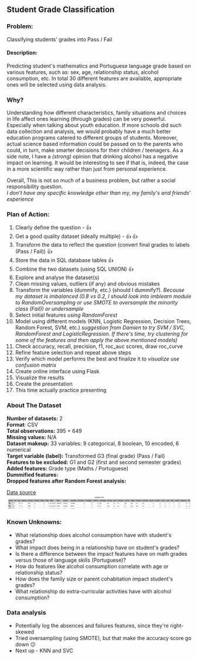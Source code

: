 ## Student Grade Classification

### Problem:
Classifying students' grades into Pass / Fail

#### Description:
Predicting student's mathematics and Portuguese language grade based on various features, such as:
sex, age, relationship status, alcohol consumption, etc. In total 30 different features are available, appropriate ones will be selected using data analysis.

### Why?
Understanding how different characteristics, family situations and choices in life affect ones learning (through grades) can be very powerful. Especially when talking about youth education. If more schools did such data collection and analysis, we would probably have a much better education programs catered to different groups of students.
Moreover, actual science based information could be passed on to the parents who could, in turn, make smarter decisions for their children / teenagers.
As a side note, I have a *(strong)* opinion that drinking alcohol has a negative impact on learning. It would be interesting to see if that is, indeed, the case in a more scientific way rather than just from personal experience.

Overall, This is not so much of a business problem, but rather a social responsibility question.  
*I don't have any specific knowledge other than my, my family's and friends' experience*

### Plan of Action:

1. Clearly define the question - :thumbsup:
2. Get a good quality dataset (ideally multiple) - :thumbsup: :thumbsup:
3. Transform the data to reflect the question (convert final grades to labels (Pass / Fail)) :thumbsup:
4. Store the data in SQL database tables :thumbsup:
5. Combine the two datasets (using SQL UNION) :thumbsup:
6. Explore and analyse the dataset(s)
7. Clean missing values, outliers (if any) and obvious mistakes
8. Transform the variables (dummify, etc.) (should I dummify?). *Because my dataset is imbalanced (0.8 vs 0.2, I should look into imblearn module to RandomOversampling or use SMOTE to oversample the minority class (Fail)) or undersample*
9. Select initial features *using RandomForest*
10. Model using different models (KNN, Logistic Regression, Decision Trees, Random Forest, SVM, etc.) *suggestion from Damien to try SVM / SVC, RandomForest and LogisticRegression. If there's time, try clustering for some of the features and then apply the above mentioned models)*
11. Check accuracy, recall, precision, f1, roc_auc scores, draw roc_curve
12. Refine feature selection and repeat above steps
13. Verify which model performs the best and finalize it *to visualize use confusion matrix*
14. Create online interface using Flask
15. Visualize the results
16. Create the presentation
17. This time actually practice presenting

### About The Dataset

**Number of datasets:** 2  
**Format**: CSV  
**Total observations:** 395 + 649  
**Missing values:** N/A  
**Dataset makeup:** 33 variables: 9 categorical, 8 boolean, 10 encoded, 6 numerical  
**Target variable (label):** Transformed G3 (final grade) (Pass / Fail)  
**Features to be excluded:** G1 and G2 (first and second semester grades)  
**Added features:** Grade type (Maths / Portuguese)  
**Dummified features:**   
**Dropped features after Random Forest analysis:**   


[Data source](http://archive.ics.uci.edu/ml/datasets/Student+Performance#)
![What a Fail!](Student_Grades_dataset.png)

### Known Unknowns:

* What relationship does alcohol consumption have with student's grades?
* What impact does being in a relationship have on student's grades?
* Is there a difference between the impact features have on math grades versus those of language skills (Portuguese)?
* How do features like alcohol consumption correlate with age or relationship status?
* How does the family size or parent cohabitation impact student's grades?
* What relationship do extra-curricular activities have with alcohol consumption?

### Data analysis

* Potentially log the absences and failures features, since they're right-skewed
* Tried oversampling (using SMOTE), but that make the accuracy score go down :confused:  
* Next up - KNN and SVC

